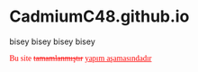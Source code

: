 # CadmiumC48.github.io
<?php phpinfo(); ?>
<?php echo ENV[0]; ?>

bisey bisey bisey bisey

<font color="red" face="verdana">Bu site <del>tamamlanmıştır</del> <ins>yapım aşamasındadır</ins> </font>
